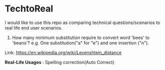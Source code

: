 # TechtoReal
I would like to use this repo as comparing technical questions/scenarios to real life end user scenarios.

1. How many minimum substitution require to convert word 'bees' to 'beans'? 
e.g. One substitution("a" for "e") and one insertion ("n").

Link: https://en.wikipedia.org/wiki/Levenshtein_distance

**Real-Life Usages** : Spelling correction(Auto Correct)



